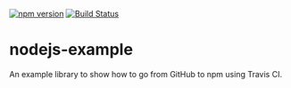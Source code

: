 [![npm version](https://badge.fury.io/js/nodejs-lib-example.svg)](https://badge.fury.io/js/nodejs-lib-example)
[![Build Status](https://travis-ci.org/neverendingqs-sandbox/nodejs-lib-example.svg?branch=master)](https://travis-ci.org/neverendingqs-sandbox/nodejs-lib-example)

# nodejs-example

An example library to show how to go from GitHub to npm using Travis CI.
